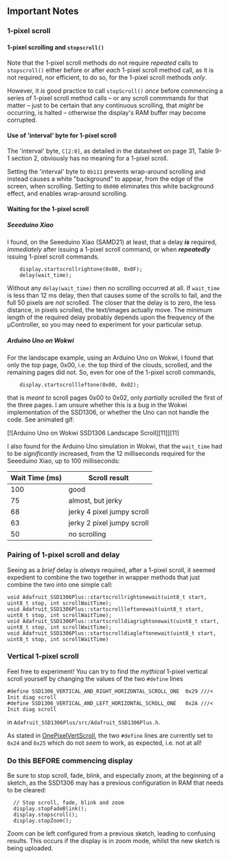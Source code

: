 ## Important Notes

### 1-pixel scroll

#### <A NAME="markdown-header-1-pixel-scrolling-and-stopscroll"></a>1-pixel scrolling and `stopscroll()` 

Note that the 1-pixel scroll methods do not require *repeated* calls to `stopscroll()` either before or after *each* 1-pixel scroll method call, as it is not required, nor efficient, to do so, for the 1-pixel scroll methods *only*. 

However, it *is* good practice to call `stopScroll()` *once* before commencing a series of 1-pixel scroll method calls – or any scroll commmands for that matter – just to be certain that any continuous scrolling, that *might* be occurring, is halted – otherwise the display's RAM buffer may become corrupted.

#### <A NAME="markdown-header-use-of-interval-byte-for-1-pixel-scroll"></a>Use of 'interval' byte for 1-pixel scroll

The 'interval' byte, `C[2:0]`, as detailed in the datasheet on page 31, Table 9-1 section 2, obviously has no meaning for a 1-pixel scroll.

Setting the 'interval' byte to `0b111` prevents wrap-around scrolling and instead causes a white "background" to appear, from the edge of the screen, when scrolling. Setting to `0b000` eliminates this white background effect, and enables wrap-around scrolling. 

#### <A NAME="markdown-header-waiting-for-the-1-pixel-scroll"></a>Waiting for the 1-pixel scroll

##### Seeeduino Xiao

I found, on the Seeeduino Xiao (SAMD21) at least, that a delay ***is*** required, *immediately* after issuing a 1-pixel scroll command, or when ***repeatedly*** issuing 1-pixel scroll commands. 

```none
    display.startscrollrightone(0x00, 0x0F);
    delay(wait_time);
```

Without any `delay(wait_time)` then no scrolling occurred at all. If `wait_time` is less than 12 ms delay, then that causes some of the scrolls to fail, and the full 50 pixels are *not* scrolled. The closer that the delay is to zero, the less distance, in pixels scrolled, the text/images actually move. The minimum length of the required delay probably depends upon the frequency of the µController, so you may need to experiment for your particular setup.

##### Arduino Uno on Wokwi

For the landscape example, using an Arduino Uno on Wokwi, I found that only the top page, 0x00, i.e. the top third of the clouds, scrolled, and the remaining pages did not. So, even for one of the 1-pixel scroll commands,

```none
    display.startscrollleftone(0x00, 0x02);
```
that is *meant to* scroll pages 0x00 to 0x02, only *partially* scrolled the first of the three pages. I am unsure whether this is a bug in the Wokwi implementation of the SSD1306, or whether the Uno can not handle the code. See animated gif:

[![Arduino Uno on Wokwi SSD1306 Landscape Scroll][11]][11]

I also found for the Arduino Uno simulation in Wokwi, that the `wait_time` had to be *significantly* increased, from the 12  milliseconds required for the Seeeduino Xiao, up to 100 milliseconds:

| Wait Time (ms)|Scroll result|
|---|---|
|100 | good |
|75 | almost, but jerky |
|68 | jerky 4 pixel jumpy scroll |
|63 | jerky 2 pixel jumpy scroll |
|50 | no scrolling |

### <A NAME="markdown-header-pairing-of-1-pixel-scroll-and-delay"></a>Pairing of 1-pixel scroll and delay

Seeing as a *brief* delay is *always* required, after a 1-pixel scroll, it seemed expedient to combine the two together in wrapper methods that just combine the two into one simple call:

```none
void Adafruit_SSD1306Plus::startscrollrightonewait(uint8_t start, uint8_t stop, int scrollWaitTime);
void Adafruit_SSD1306Plus::startscrollleftonewait(uint8_t start, uint8_t stop, int scrollWaitTime);
void Adafruit_SSD1306Plus::startscrolldiagrightonewait(uint8_t start, uint8_t stop, int scrollWaitTime);
void Adafruit_SSD1306Plus::startscrolldiagleftonewait(uint8_t start, uint8_t stop, int scrollWaitTime)
```

### <A NAME="markdown-header-vertical-1-pixel-scroll"></a>Vertical 1-pixel scroll

Feel free to experiment! You can try to find the *mythical* 1-pixel vertical scroll yourself by changing the values of the two `#define` lines

```none
#define SSD1306_VERTICAL_AND_RIGHT_HORIZONTAL_SCROLL_ONE  0x29 ///< Init diag scroll
#define SSD1306_VERTICAL_AND_LEFT_HORIZONTAL_SCROLL_ONE   0x2A ///< Init diag scroll
```

in `Adafruit_SSD1306Plus/src/Adafruit_SSD1306Plus.h`.

As stated in [OnePixelVertScroll](xtras/OnePixelVertScroll.md), the two `#define` lines are currently set to `0x24` and `0x25` which do not *seem* to work, as expected, i.e. not at all!

### <A NAME="markdown-header-do-this-before-commencing-display"></a>Do this BEFORE commencing display

Be sure to stop scroll, fade, blink, and especially zoom, at the beginning of a sketch, as the SSD1306 may has a previous configuration in RAM that needs to be cleared:

```none
  // Stop scroll, fade, blink and zoom
  display.stopFadeBlink();
  display.stopscroll();
  display.stopZoom();
```

Zoom can be left configured from a previous sketch, leading to confusing results. This occurs if the display is in zoom mode, whilst the new sketch is being uploaded.

